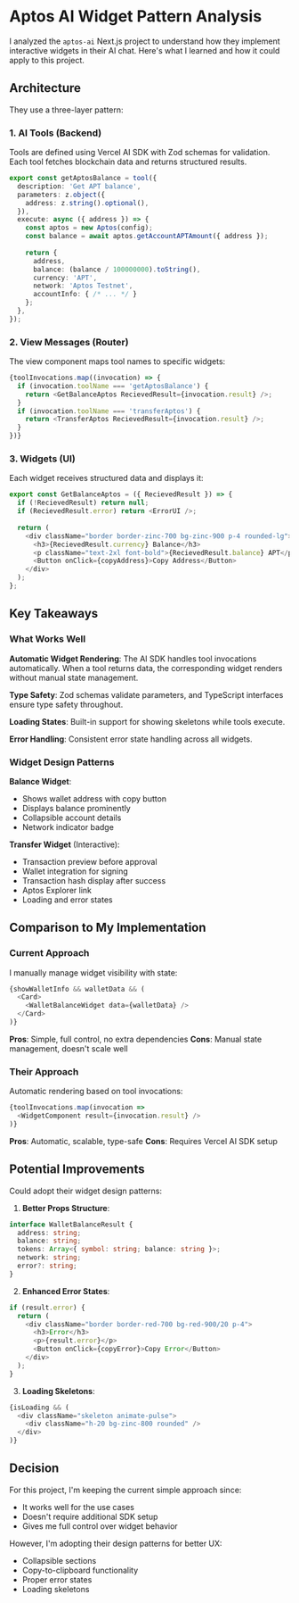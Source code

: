# Aptos AI Widget Pattern Analysis

I analyzed the `aptos-ai` Next.js project to understand how they implement interactive widgets in their AI chat. Here's what I learned and how it could apply to this project.

## Architecture

They use a three-layer pattern:

### 1. AI Tools (Backend)
Tools are defined using Vercel AI SDK with Zod schemas for validation. Each tool fetches blockchain data and returns structured results.

```typescript
export const getAptosBalance = tool({
  description: 'Get APT balance',
  parameters: z.object({
    address: z.string().optional(),
  }),
  execute: async ({ address }) => {
    const aptos = new Aptos(config);
    const balance = await aptos.getAccountAPTAmount({ address });
    
    return {
      address,
      balance: (balance / 100000000).toString(),
      currency: 'APT',
      network: 'Aptos Testnet',
      accountInfo: { /* ... */ }
    };
  },
});
```

### 2. View Messages (Router)
The view component maps tool names to specific widgets:

```typescript
{toolInvocations.map((invocation) => {
  if (invocation.toolName === 'getAptosBalance') {
    return <GetBalanceAptos RecievedResult={invocation.result} />;
  }
  if (invocation.toolName === 'transferAptos') {
    return <TransferAptos RecievedResult={invocation.result} />;
  }
})}
```

### 3. Widgets (UI)
Each widget receives structured data and displays it:

```typescript
export const GetBalanceAptos = ({ RecievedResult }) => {
  if (!RecievedResult) return null;
  if (RecievedResult.error) return <ErrorUI />;
  
  return (
    <div className="border border-zinc-700 bg-zinc-900 p-4 rounded-lg">
      <h3>{RecievedResult.currency} Balance</h3>
      <p className="text-2xl font-bold">{RecievedResult.balance} APT</p>
      <Button onClick={copyAddress}>Copy Address</Button>
    </div>
  );
};
```

## Key Takeaways

### What Works Well

**Automatic Widget Rendering**: The AI SDK handles tool invocations automatically. When a tool returns data, the corresponding widget renders without manual state management.

**Type Safety**: Zod schemas validate parameters, and TypeScript interfaces ensure type safety throughout.

**Loading States**: Built-in support for showing skeletons while tools execute.

**Error Handling**: Consistent error state handling across all widgets.

### Widget Design Patterns

**Balance Widget**:
- Shows wallet address with copy button
- Displays balance prominently
- Collapsible account details
- Network indicator badge

**Transfer Widget** (Interactive):
- Transaction preview before approval
- Wallet integration for signing
- Transaction hash display after success
- Aptos Explorer link
- Loading and error states

## Comparison to My Implementation

### Current Approach
I manually manage widget visibility with state:

```typescript
{showWalletInfo && walletData && (
  <Card>
    <WalletBalanceWidget data={walletData} />
  </Card>
)}
```

**Pros**: Simple, full control, no extra dependencies
**Cons**: Manual state management, doesn't scale well

### Their Approach
Automatic rendering based on tool invocations:

```typescript
{toolInvocations.map(invocation => 
  <WidgetComponent result={invocation.result} />
)}
```

**Pros**: Automatic, scalable, type-safe
**Cons**: Requires Vercel AI SDK setup

## Potential Improvements

Could adopt their widget design patterns:

1. **Better Props Structure**:
```typescript
interface WalletBalanceResult {
  address: string;
  balance: string;
  tokens: Array<{ symbol: string; balance: string }>;
  network: string;
  error?: string;
}
```

2. **Enhanced Error States**:
```typescript
if (result.error) {
  return (
    <div className="border border-red-700 bg-red-900/20 p-4">
      <h3>Error</h3>
      <p>{result.error}</p>
      <Button onClick={copyError}>Copy Error</Button>
    </div>
  );
}
```

3. **Loading Skeletons**:
```typescript
{isLoading && (
  <div className="skeleton animate-pulse">
    <div className="h-20 bg-zinc-800 rounded" />
  </div>
)}
```

## Decision

For this project, I'm keeping the current simple approach since:
- It works well for the use cases
- Doesn't require additional SDK setup
- Gives me full control over widget behavior

However, I'm adopting their design patterns for better UX:
- Collapsible sections
- Copy-to-clipboard functionality
- Proper error states
- Loading skeletons
